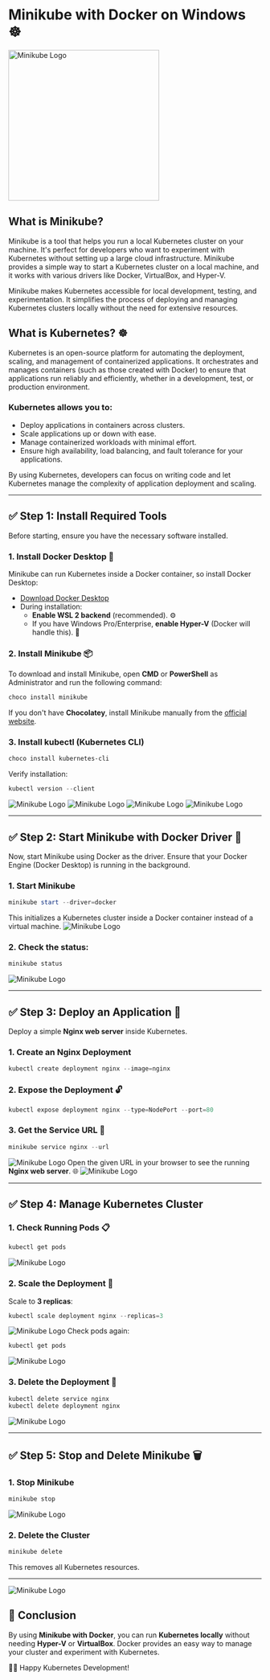 # Minikube with Docker on Windows ☸️

<img src="assets/logo.png" alt="Minikube Logo" width="300" height="300">


## What is Minikube?
Minikube is a tool that helps you run a local Kubernetes cluster on your machine. It's perfect for developers who want to experiment with Kubernetes without setting up a large cloud infrastructure. Minikube provides a simple way to start a Kubernetes cluster on a local machine, and it works with various drivers like Docker, VirtualBox, and Hyper-V.

Minikube makes Kubernetes accessible for local development, testing, and experimentation. It simplifies the process of deploying and managing Kubernetes clusters locally without the need for extensive resources.

## What is Kubernetes? ☸️
Kubernetes is an open-source platform for automating the deployment, scaling, and management of containerized applications. It orchestrates and manages containers (such as those created with Docker) to ensure that applications run reliably and efficiently, whether in a development, test, or production environment.

### Kubernetes allows you to:
- Deploy applications in containers across clusters.
- Scale applications up or down with ease.
- Manage containerized workloads with minimal effort.
- Ensure high availability, load balancing, and fault tolerance for your applications.

By using Kubernetes, developers can focus on writing code and let Kubernetes manage the complexity of application deployment and scaling.

---
## ✅ Step 1: Install Required Tools
Before starting, ensure you have the necessary software installed.

### 1. Install Docker Desktop 🐋
Minikube can run Kubernetes inside a Docker container, so install Docker Desktop:

- [Download Docker Desktop](https://www.docker.com/products/docker-desktop/)
- During installation:
  - **Enable WSL 2 backend** (recommended). ⚙️
  - If you have Windows Pro/Enterprise, **enable Hyper-V** (Docker will handle this). 🔧

### 2. Install Minikube 📦
To download and install Minikube, open **CMD** or **PowerShell** as Administrator and run the following command:

```powershell
choco install minikube
```
If you don't have **Chocolatey**, install Minikube manually from the [official website](https://minikube.sigs.k8s.io/docs/start/).

### 3. Install kubectl (Kubernetes CLI)
```powershell
choco install kubernetes-cli
```
Verify installation:
```powershell
kubectl version --client
```
![Minikube Logo](images/image-01.png)
![Minikube Logo](images/image-02.png)
![Minikube Logo](images/image-03.png)
![Minikube Logo](images/image-04.png)

---
## ✅ Step 2: Start Minikube with Docker Driver 🐳
Now, start Minikube using Docker as the driver. Ensure that your Docker Engine (Docker Desktop) is running in the background.

### 1. Start Minikube
```powershell
minikube start --driver=docker
```
This initializes a Kubernetes cluster inside a Docker container instead of a virtual machine.
![Minikube Logo](images/image-05.png)


### 2. Check the status:
```powershell
minikube status
```
![Minikube Logo](images/image-06.png)

---
## ✅ Step 3: Deploy an Application 🚀
Deploy a simple **Nginx web server** inside Kubernetes.

### 1. Create an Nginx Deployment
```powershell
kubectl create deployment nginx --image=nginx
```

### 2. Expose the Deployment 🔓
```powershell
kubectl expose deployment nginx --type=NodePort --port=80
```

### 3. Get the Service URL 🔗
```powershell
minikube service nginx --url
```
![Minikube Logo](images/image-07.png)
Open the given URL in your browser to see the running **Nginx web server**. 🌐
![Minikube Logo](images/image-08.png)


---
## ✅ Step 4: Manage Kubernetes Cluster
### 1. Check Running Pods 📋
```powershell
kubectl get pods
```
![Minikube Logo](images/image-09.png)

### 2. Scale the Deployment 📏
Scale to **3 replicas**:
```powershell
kubectl scale deployment nginx --replicas=3
```
![Minikube Logo](images/image-10.png)
Check pods again:
```powershell
kubectl get pods
```
![Minikube Logo](images/image-11.png)

### 3. Delete the Deployment 🧹
```powershell
kubectl delete service nginx
kubectl delete deployment nginx
```
![Minikube Logo](images/image-12.png)

---
## ✅ Step 5: Stop and Delete Minikube 🗑️
### 1. Stop Minikube
```powershell
minikube stop
```
![Minikube Logo](images/image-13.png)

### 2. Delete the Cluster
```powershell
minikube delete
```
This removes all Kubernetes resources.

---
![Minikube Logo](images/image-14.png)
## 🎯 Conclusion
By using **Minikube with Docker**, you can run **Kubernetes locally** without needing **Hyper-V** or **VirtualBox**. Docker provides an easy way to manage your cluster and experiment with Kubernetes.

🚀😊 Happy Kubernetes Development!

